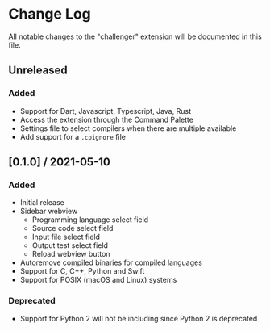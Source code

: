 # Change Log

All notable changes to the "challenger" extension will be documented in this file.

## Unreleased

### Added
- Support for Dart, Javascript, Typescript, Java, Rust
- Access the extension through the Command Palette
- Settings file to select compilers when there are multiple available
- Add support for a `.cpignore` file

## [0.1.0] / 2021-05-10

### Added
- Initial release
- Sidebar webview
    - Programming language select field
    - Source code select field
    - Input file select field
    - Output test select field
    - Reload webview button
- Autoremove compiled binaries for compiled languages
- Support for C, C++, Python and Swift
- Support for POSIX (macOS and Linux) systems

### Deprecated
- Support for Python 2 will not be including since Python 2 is deprecated
